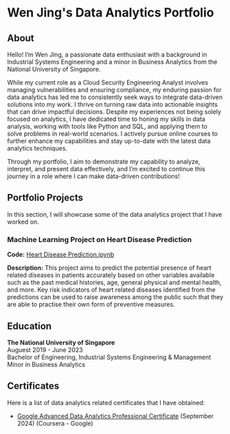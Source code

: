 # Wen Jing's Data Analytics Portfolio 
## About
Hello! I’m Wen Jing, a passionate data enthusiast with a background in Industrial Systems Engineering and a minor in Business Analytics from the National University of Singapore. 

While my current role as a Cloud Security Engineering Analyst involves managing vulnerabilities and ensuring compliance, my enduring passion for data analytics has led me to consistently seek ways to integrate data-driven solutions into my work. I thrive on turning raw data into actionable insights that can drive impactful decisions. Despite my experiences not being solely focused on analytics, I have dedicated time to honing my skills in data analysis, working with tools like Python and SQL, and applying them to solve problems in real-world scenarios. I actively pursue online courses to further enhance my capabilities and stay up-to-date with the latest data analytics techniques. 

Through my portfolio, I aim to demonstrate my capability to analyze, interpret, and present data effectively, and I’m excited to continue this journey in a role where I can make data-driven contributions!

## Portfolio Projects
In this section, I will showcase some of the data analytics project that I have worked on. 

### Machine Learning Project on Heart Disease Prediction
**Code:** [Heart Disease Prediction.ipynb](./Heart_Disease_Prediction.ipynb)

**Description:** This project aims to predict the potential presence of heart related diseases in patients accurately based on other variables available such as the past medical histories, age, general physical and mental health, and more. Key risk indicators of heart related diseases identified from the predictions can be used to raise awareness among the public such that they are able to practise their own form of preventive measures.

## Education
**The National University of Singapore** <br/>
Auguest 2019 - June 2023 <br/>
Bachelor of Engineering, Industrial Systems Engineering & Management <br/>
Minor in Business Analytics

## Certificates 
Here is a list of data analytics related certificates that I have obtained:
- [Google Advanced Data Analytics Professional Certificate](https://www.coursera.org/account/accomplishments/professional-cert/99QC9CLYSZF5) (September 2024) (Coursera - Google)
